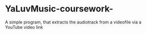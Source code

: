 # YaLuvMusic-coursework-
A simple program, that extracts the audiotrack from a videofile via a YouTube video link
